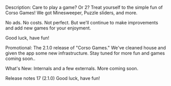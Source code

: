 Description: 
Care to play a game? Or 2? Treat yourself to the simple fun of Corso Games! We got Minesweeper, Puzzle sliders, and more.

No ads. No costs. Not perfect. But we'll continue to make improvements and add new games for your enjoyment.

Good luck, have fun!


Promotional:
The 2.1.0 release of "Corso Games."
We've cleaned house and given the app some new infrastructure. Stay tuned for more fun and games coming soon..


What's New:
Internals and a few externals. More coming soon.


Release notes
17 (2.1.0)
Good luck, have fun!